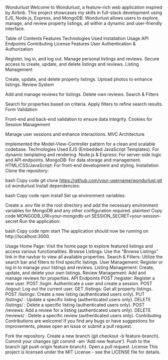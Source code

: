 Wondurlust
Welcome to Wondurlust, a feature-rich web application inspired by Airbnb. This project showcases my skills in full-stack development using EJS, Node.js, Express, and MongoDB. Wondurlust allows users to explore, manage, and review property listings, all within a dynamic and user-friendly interface.

Table of Contents
Features
Technologies Used
Installation
Usage
API Endpoints
Contributing
License
Features
User Authentication & Authorization

Register, log in, and log out.
Manage personal listings and reviews.
Secure access to create, update, and delete listings and reviews.
Listing Management

Create, update, and delete property listings.
Upload photos to enhance listings.
Review System

Add and manage reviews for listings.
Delete own reviews.
Search & Filters

Search for properties based on criteria.
Apply filters to refine search results.
Form Validation

Front-end and back-end validation to ensure data integrity.
Cookies for Session Management

Manage user sessions and enhance interactions.
MVC Architecture

Implemented the Model-View-Controller pattern for a clean and scalable codebase.
Technologies Used
EJS (Embedded JavaScript Templates): For dynamic templating and rendering.
Node.js & Express: For server-side logic and API endpoints.
MongoDB: For data storage and management.
HTML/CSS/JavaScript: For front-end development and styling.
Installation
Clone the repository:

bash
Copy code
git clone https://github.com/your-username/wondurlust.git
cd wondurlust
Install dependencies:

bash
Copy code
npm install
Set up environment variables:

Create a .env file in the root directory and add the necessary environment variables for MongoDB and any other configuration required.
plaintext
Copy code
MONGODB_URI=your-mongodb-uri
SESSION_SECRET=your-session-secret
Run the application:

bash
Copy code
npm start
The application should now be running on http://localhost:3000.

Usage
Home Page: Visit the home page to explore featured listings and access various functionalities.
Browse Listings: Use the "Browse Listings" link in the navbar to view all available properties.
Search & Filters: Utilize the search bar and filters to find specific listings.
User Management: Register or log in to manage your listings and reviews.
Listing Management: Create, update, and delete your own listings.
Review Management: Add and manage reviews for properties.
API Endpoints
POST /register: Register a new user.
POST /login: Authenticate a user and create a session.
POST /logout: Log out the current user.
GET /listings: Get all property listings.
POST /listings: Create a new listing (authenticated users only).
PUT /listings/
: Update a specific listing (authenticated users only).
DELETE /listings/
: Delete a specific listing (authenticated users only).
POST /reviews: Add a review for a listing (authenticated users only).
DELETE /reviews/
: Delete a specific review (authenticated users only).
Contributing
Contributions are welcome! If you find any bugs or have suggestions for improvements, please open an issue or submit a pull request.

Fork the repository.
Create a new branch (git checkout -b feature-branch).
Commit your changes (git commit -am 'Add new feature').
Push to the branch (git push origin feature-branch).
Open a pull request.
License
This project is licensed under the MIT License - see the LICENSE file for details.
